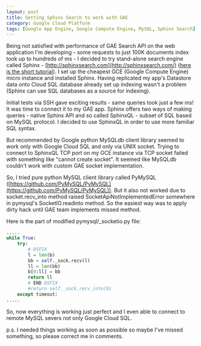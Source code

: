 ```yaml
---
layout: post
title: Getting Sphinx Search to work with GAE
category: Google Cloud Platform
tags: [Google App Engine, Google Compute Engine, MySQL, Sphinx Search]
---
```

Being not satisfied with performance of GAE Search API on the web application I'm developing - some requests to just 100K documents index took up to hundreds of ms - I decided to try stand-alone search engine called Sphinx - [http://sphinxsearch.com](http://sphinxsearch.com/) ([here is the short tutorial](http://www.denisigo.com/2013/11/installing-sphinx-search-on-google-compute-engine-and-cloud-sql/)). I set up the cheapest GCE (Google Compute Engine) micro instance and installed Sphinx. Having replicated my app's Datastore data onto Cloud SQL database already set up indexing wasn't a problem (Sphinx can use SQL databases as a source for indexing). 

<!--more-->

Initial tests via SSH gave exciting results - same queries took just a few ms! It was time to connect it to my GAE app. Sphinx offers two ways of making queries - native Sphinx API and so called SphinxQL - subset of SQL based on MySQL protocol. I decided to use SphinxQL in order to use more familiar SQL syntax. 

But recommended by Google python MySQLdb client library seemed to work only with Google Cloud SQL and only via UNIX socket. Trying to connect to SphinxQL TCP port on my GCE instance via TCP socket failed with something like "cannot create socket". It seemed like MySQLdb couldn't work with custom GAE socket implementation. 

So, I tried pure python MySQL client library called PyMySQL ([https://github.com/PyMySQL/PyMySQL](https://github.com/PyMySQL/PyMySQL)). But it also not worked due to socket.recv_into method raised SocketApiNotImplementedError somewhere in pymysql's SocketIO.readinto method. So the easiest way was to apply dirty hack until GAE team implements missed method. 

Here is the part of modified pymysql/_socketio.py file:

``` python
.....
while True:
    try:
        # DSFIX
        l = len(b)
        bb = self._sock.recv(l)
        ll = len(bb)
        b[0:ll] = bb
        return ll
        # END DSFIX
        #return self._sock.recv_into(b)
    except timeout:
.....
```

So, now everything is working just perfect and I even able to connect to remote MySQL severs not only Google Cloud SQL. 

p.s. I needed things working as soon as possible so maybe I've missed something, so please correct me in comments.
